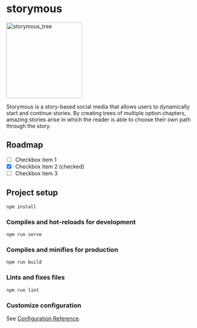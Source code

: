 
# storymous

<img src="https://github.com/aleixfortm/storymous/assets/95043218/0298a2af-3140-4de2-b4b3-1a0ee6262904" alt="storymous_tree" width="200" height="auto">

Storymous is a story-based social media that allows users to dynamically start and continue stories. By creating trees of multiple option chapters, amazing stories arise in which the reader is able to choose their own path through the story.

## Roadmap
- [ ] Checkbox item 1
- [x] Checkbox item 2 (checked)
- [ ] Checkbox item 3

## Project setup
```
npm install
```

### Compiles and hot-reloads for development
```
npm run serve
```

### Compiles and minifies for production
```
npm run build
```

### Lints and fixes files
```
npm run lint
```

### Customize configuration
See [Configuration Reference](https://cli.vuejs.org/config/).
